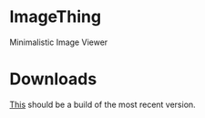 ImageThing
==========

Minimalistic Image Viewer

Downloads
=========

[This](http://download1517.mediafire.com/5purdo2h7csg/tpodt5349ccp328/ImageThing.exe) should be a build of the most recent version.

